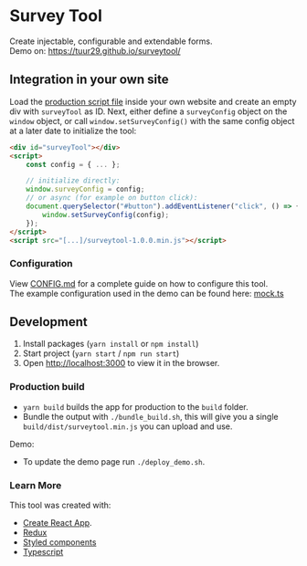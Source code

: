 
# Survey Tool

Create injectable, configurable and extendable forms.  
Demo on: https://tuur29.github.io/surveytool/

## Integration in your own site

Load the [production script file](https://github.com/tuur29/surveytool/releases) inside your own website and create an empty div with `surveyTool` as ID.
Next, either define a `surveyConfig` object on the `window` object, or call `window.setSurveyConfig()` with the same config object at a later date to initialize the tool:

```html
<div id="surveyTool"></div>
<script>
    const config = { ... };

    // initialize directly:
    window.surveyConfig = config;
    // or async (for example on button click):
    document.querySelector("#button").addEventListener("click", () => {
        window.setSurveyConfig(config);
    });
</script>
<script src="[...]/surveytool-1.0.0.min.js"></script>
```

### Configuration

View [CONFIG.md](./CONFIG.md) for a complete guide on how to configure this tool.  
The example configuration used in the demo can be found here: [mock.ts](./src/utils/mock.ts)

## Development

1. Install packages (`yarn install` or `npm install`)
2. Start project (`yarn start` / `npm run start`)
3. Open [http://localhost:3000](http://localhost:3000) to view it in the browser.

### Production build

- `yarn build` builds the app for production to the `build` folder.
- Bundle the output with `./bundle_build.sh`, this will give you a single `build/dist/surveytool.min.js` you can upload and use.

Demo:

- To update the demo page run `./deploy_demo.sh`.

### Learn More

This tool was created with:

- [Create React App](https://facebook.github.io/create-react-app/docs/getting-started).
- [Redux](https://redux.js.org/introduction/getting-started)
- [Styled components](https://styled-components.com/docs)
- [Typescript](https://www.typescriptlang.org/docs/home.html)
